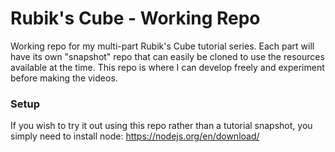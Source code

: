 # Rubik's Cube - Working Repo

Working repo for my multi-part Rubik's Cube tutorial series. Each part will have its own "snapshot" repo that can easily be cloned to use the resources available at the time. This repo is where I can develop freely and experiment before making the videos.

### Setup

If you wish to try it out using this repo rather than a tutorial snapshot, you simply need to install node:
https://nodejs.org/en/download/
